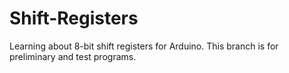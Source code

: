 # Shift-Registers
Learning about 8-bit shift registers for Arduino.  This branch is for preliminary and test programs.
